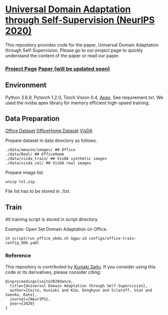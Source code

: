 # [Universal Domain Adaptation through Self-Supervision (NeurlPS 2020)](https://arxiv.org/pdf/2002.07953.pd)

This repository provides code for the paper, Universal Domain Adaptation through Self-Supervision.
Please go to our project page to quickly understand the content of the paper or read our paper.
### [Project Page](http://cs-people.bu.edu/keisaito/research/DANCE.html)  [Paper (will be updated soon)](https://arxiv.org/pdf/2002.07953.pdf)


## Environment
Python 3.6.9, Pytorch 1.2.0, Torch Vision 0.4, [Apex](https://github.com/NVIDIA/apex). See requirement.txt.
 We used the nvidia apex library for memory efficient high-speed training.

## Data Preparation

[Office Dataset](https://people.eecs.berkeley.edu/~jhoffman/domainadapt/)
[OfficeHome Dataset](http://hemanthdv.org/OfficeHome-Dataset/) [VisDA](https://github.com/VisionLearningGroup/taskcv-2017-public/tree/master/classification)

Prepare dataset in data directory as follows.
```
./data/amazon/images/ ## Office
./data/Real/ ## OfficeHome
./data/visda_train/ ## VisDA synthetic images
./data/visda_val/ ## VisDA real images
```
Prepare image list.
```
unzip txt.zip
```
File list has to be stored in ./txt.


## Train

All training script is stored in script directory.

Example: Open Set Domain Adaptation on Office.
```
sh script/run_office_obda.sh $gpu-id configs/office-train-config_ODA.yaml
```

### Reference
This repository is contributed by [Kuniaki Saito](http://cs-people.bu.edu/keisaito/).
If you consider using this code or its derivatives, please consider citing:

```
@inproceedings{saito2020dance,
  title={Universal Domain Adaptation through Self-Supervision},
  author={Saito, Kuniaki and Kim, Donghyun and Sclaroff, Stan and Saenko, Kate},
  journal={NeurIPS},
  year={2020}
}
```

